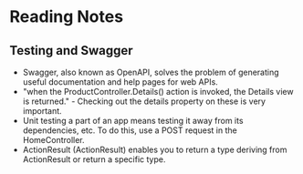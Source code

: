 # Reading Notes
## Testing and Swagger

*  Swagger, also known as OpenAPI, solves the problem of generating useful documentation and help pages for web APIs.
*  "when the ProductController.Details() action is invoked, the Details view is returned." - Checking out the details property on these is very important. 
* Unit testing a part of an app means testing it away from its dependencies, etc. To do this, use a POST request in the HomeController. 
*  ActionResult<T> (ActionResult<TValue>) enables you to return a type deriving from ActionResult or return a specific type.